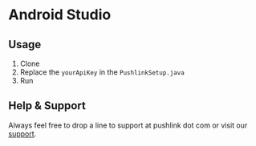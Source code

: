 # Android Studio

## Usage

1. Clone
2. Replace the `yourApiKey` in the `PushlinkSetup.java`
3. Run

## Help & Support

Always feel free to drop a line to support at pushlink dot com or visit our [support](https://www.pushlink.com/support.xhtml).
